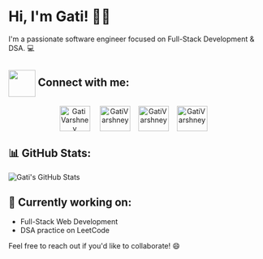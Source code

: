 # Hi, I'm Gati! 👩‍💻

I'm a passionate software engineer focused on Full-Stack Development & DSA. 💻

<h2 align="left"><img src="https://user-images.githubusercontent.com/74038190/216120981-b9507c36-0e04-4469-8e27-c99271b45ba5.png" width="53" height="53" align="center" /> Connect with me:</h2>

<p align="center">
  <a href="https://linkedin.com/in/gativarshney" target="blank"><img align="center" src="https://raw.githubusercontent.com/rahuldkjain/github-profile-readme-generator/master/src/images/icons/Social/linked-in-alt.svg" alt="Gati Varshney" height="50" width="60" /></a> &nbsp; &nbsp;
  <a href="https://leetcode.com/u/GatiVarshney/" target="blank"><img align="center" src="https://raw.githubusercontent.com/rahuldkjain/github-profile-readme-generator/master/src/images/icons/Social/leet-code.svg" alt="GatiVarshney" height="50" width="60" /></a>&nbsp; &nbsp;
  <a href="https://github.com/gativarshney" target="blank"><img align="center" src="https://github.com/rahuldkjain/github-profile-readme-generator/blob/master/src/images/icons/Social/github.svg" alt="GatiVarshney" height="50" width="60" /></a>&nbsp; &nbsp;
  <a href="https://youtube.com/@gativarshney" target="blank"><img align="center" src="https://raw.githubusercontent.com/rahuldkjain/github-profile-readme-generator/master/src/images/icons/Social/youtube.svg" alt="GatiVarshney" height="50" width="60" /></a>&nbsp; &nbsp;
</p>

## 📊 GitHub Stats:
![Gati's GitHub Stats](https://github-readme-stats.vercel.app/api?username=gativarshney&show_icons=true&hide_title=true&count_private=true&hide=prs&theme=tokyonight)


## 🚀 Currently working on:
- Full-Stack Web Development
- DSA practice on LeetCode

Feel free to reach out if you'd like to collaborate! 😄
